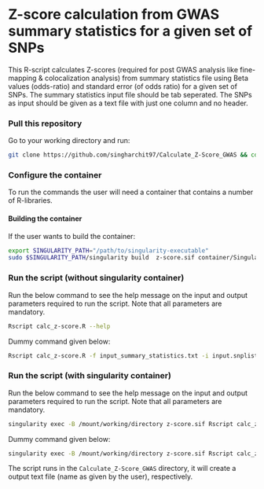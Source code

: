 # Z-score calculation from GWAS summary statistics for a given set of SNPs
This R-script calculates Z-scores (required for post GWAS analysis like fine-mapping & colocalization analysis) from summary statistics file using Beta values (odds-ratio) and standard error (of odds ratio) for a given set of SNPs. The summary statistics input file should be tab seperated. The SNPs as input should be given as a text file with just one column and no header. 

### Pull this repository
Go to your working directory and run:
```bash
git clone https://github.com/singharchit97/Calculate_Z-Score_GWAS && cd Calculate_Z-Score_GWAS/
```

### Configure the container
To run the commands the user will need a container that contains a number of R-libraries.

#### Building the container
If the user wants to build the container:
```bash
export SINGULARITY_PATH="/path/to/singularity-executable"
sudo $SINGULARITY_PATH/singularity build  z-score.sif container/Singularity
```
### Run the script (without singularity container)
Run the below command to see the help message on the input and output parameters required to run the script.
Note that all parameters are mandatory.
```bash
Rscript calc_z-score.R --help
```
Dummy command given below:
```bash
Rscript calc_z-score.R -f input_summary_statistics.txt -i input.snplist -s standard_error -b odds_ratio -v rs_id -z output.txt
```
### Run the script (with singularity container)
Run the below command to see the help message on the input and output parameters required to run the script.
Note that all parameters are mandatory.
```bash
singularity exec -B /mount/working/directory z-score.sif Rscript calc_z-score.R --help
```
Dummy command given below:
```bash
singularity exec -B /mount/working/directory z-score.sif Rscript calc_z-score.R -f input_summary_statistics.txt -i input.snplist -s standard_error -b odds_ratio -v rs_id -z output.txt
```
The script runs in the `Calculate_Z-Score_GWAS` directory, it will create a output text file (name as given by the user), respectively.